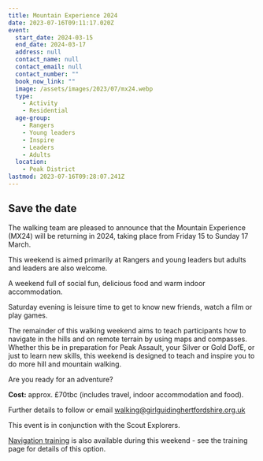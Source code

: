 ```yaml
---
title: Mountain Experience 2024
date: 2023-07-16T09:11:17.020Z
event:
  start_date: 2024-03-15
  end_date: 2024-03-17
  address: null
  contact_name: null
  contact_email: null
  contact_number: ""
  book_now_link: ""
  image: /assets/images/2023/07/mx24.webp
  type:
    - Activity
    - Residential
  age-group:
    - Rangers
    - Young leaders
    - Inspire
    - Leaders
    - Adults
  location:
    - Peak District
lastmod: 2023-07-16T09:28:07.241Z
---
```

## Save the date

The walking team are pleased to announce that the Mountain Experience (MX24) will be returning in 2024, taking place from Friday 15 to Sunday 17 March.

This weekend is aimed primarily at Rangers and young leaders but adults and leaders are also welcome.

A weekend full of social fun, delicious food and warm indoor accommodation.

Saturday evening is leisure time to get to know new friends, watch a film or play games.

The remainder of this walking weekend aims to teach participants how to navigate in the hills and on remote terrain by using maps and compasses. Whether this be in preparation for Peak Assault, your Silver or Gold DofE, or just to learn new skills, this weekend is designed to teach and inspire you to do more hill and mountain walking.

Are you ready for an adventure?

**Cost:** approx. £70tbc (includes travel, indoor accommodation and food).

Further details to follow or email <walking@girlguidinghertfordshire.org.uk>

This event is in conjunction with the Scout Explorers.

[Navigation training](/training/mountain-experience-2024/) is also available during this weekend - see the training page for details of this option.

